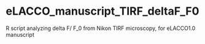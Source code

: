 # eLACCO_manuscript_TIRF_deltaF_F0
 R script analyzing delta F/ F_0 from Nikon TIRF microscopy, for eLACCO1.0 manuscript
